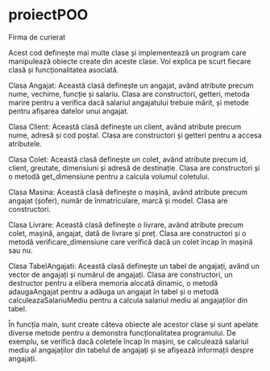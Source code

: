 # proiectPOO

Firma de curierat

Acest cod definește mai multe clase și implementează un program care manipulează obiecte create din aceste clase. Voi explica pe scurt fiecare clasă și funcționalitatea asociată.

Clasa Angajat:
Această clasă definește un angajat, având atribute precum nume, vechime, funcție și salariu. Clasa are constructori, getteri, metoda marire pentru a verifica dacă salariul angajatului trebuie mărit, și metode pentru afișarea datelor unui angajat.

Clasa Client:
Această clasă definește un client, având atribute precum nume, adresă și cod poștal. Clasa are constructori și getteri pentru a accesa atributele.

Clasa Colet:
Această clasă definește un colet, având atribute precum id, client, greutate, dimensiuni și adresă de destinație. Clasa are constructori și o metodă get_dimensiune pentru a calcula volumul coletului.

Clasa Masina:
Această clasă definește o mașină, având atribute precum angajat (șofer), număr de înmatriculare, marcă și model. Clasa are constructori.

Clasa Livrare:
Această clasă definește o livrare, având atribute precum colet, mașină, angajat, dată de livrare și preț. Clasa are constructori și o metodă verificare_dimensiune care verifică dacă un colet încap în mașină sau nu.

Clasa TabelAngajati:
Această clasă definește un tabel de angajați, având un vector de angajați și numărul de angajați. Clasa are constructori, un destructor pentru a elibera memoria alocată dinamic, o metodă adaugaAngajat pentru a adăuga un angajat în tabel și o metodă calculeazaSalariuMediu pentru a calcula salariul mediu al angajaților din tabel.

În funcția main, sunt create câteva obiecte ale acestor clase și sunt apelate diverse metode pentru a demonstra funcționalitatea programului. De exemplu, se verifică dacă coletele încap în mașini, se calculează salariul mediu al angajaților din tabelul de angajați și se afișează informații despre angajați.
